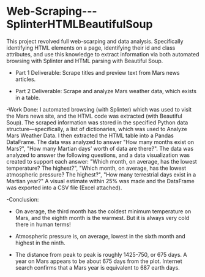 # Web-Scraping---SplinterHTMLBeautifulSoup

This project revolved full web-scarping and data analysis. Specifically identifying HTML elements on a page, identifying their id and class attributes, and use this knowledge to extract information via both automated browsing with Splinter and HTML parsing with Beautiful Soup.

- Part 1 Deliverable: Scrape titles and preview text from Mars news articles.

- Part 2 Deliverable: Scrape and analyze Mars weather data, which exists in a table.

-Work Done: I automated browsing (with Splinter) which was used to visit the Mars news site, and the HTML code was extracted (with Beautiful Soup). The scraped information was stored in the specified Python data structure—specifically, a list of dictionaries, which was used to Analyze Mars Weather Data. I then extracted the HTML table into a Pandas DataFrame. The data was analyzed to answer "How many months exist on Mars?", "How many Martian days' worth of data are there?". The data was analyzed to answer the following questions, and a data visualization was created to support each answer: "Which month, on average, has the lowest temperature? The highest?", "Which month, on average, has the lowest atmospheric pressure? The highest?", "How many terrestrial days exist in a Martian year?" A visual estimate within 25% was made and the DataFrame was exported into a CSV file (Excel attached). 

-Conclusion:  

- On average, the third month has the coldest minimum temperature on Mars, and the eighth month is the warmest. But it is always very cold there in human terms!
  
- Atmospheric pressure is, on average, lowest in the sixth month and highest in the ninth.
  
- The distance from peak to peak is roughly 1425-750, or 675 days. A year on Mars appears to be about 675 days from the plot. Internet search confirms that a Mars year is equivalent to 687 earth days.
